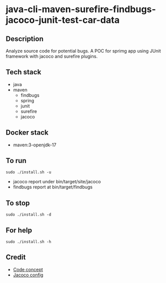 # java-cli-maven-surefire-findbugs-jacoco-junit-test-car-data

## Description
Analyze source code for potential bugs.
A POC for sprimg app using JUnit
framework with jacoco and surefire
plugins.

## Tech stack
- java
- maven
	- findbugs
  - spring
  - junit
  - surefire
  - jacoco

## Docker stack
- maven:3-openjdk-17

## To run
`sudo ./install.sh -u`
- jacoco report under bin/target/site/jacoco
- findbugs report at bin/target/findbugs

## To stop
`sudo ./install.sh -d`

## For help
`sudo ./install.sh -h`

## Credit
- [Code concept](https://github.com/eugenp/tutorials/tree/master/maven-modules/maven-integration-test)
- [Jacoco config](https://www.baeldung.com/jacoco)
